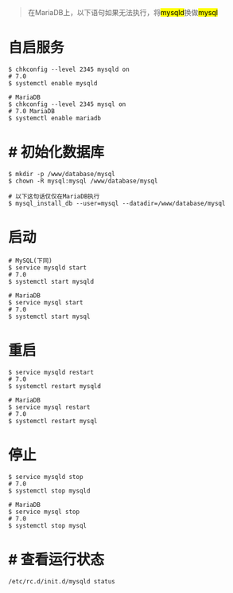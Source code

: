> 在MariaDB上，以下语句如果无法执行，将<mark>mysqld</mark>换做<mark>mysql</mark>

# 自启服务

```
$ chkconfig --level 2345 mysqld on
# 7.0
$ systemctl enable mysqld

# MariaDB
$ chkconfig --level 2345 mysql on
# 7.0 MariaDB
$ systemctl enable mariadb
```

# # 初始化数据库

```
$ mkdir -p /www/database/mysql
$ chown -R mysql:mysql /www/database/mysql

# 以下这句话仅仅在MariaDB执行
$ mysql_install_db --user=mysql --datadir=/www/database/mysql
```

# 启动
```
# MySQL(下同)
$ service mysqld start
# 7.0
$ systemctl start mysqld

# MariaDB
$ service mysql start
# 7.0
$ systemctl start mysql
```

# 重启
```
$ service mysqld restart
# 7.0
$ systemctl restart mysqld

# MariaDB
$ service mysql restart
# 7.0
$ systemctl restart mysql
```

# 停止
```
$ service mysqld stop
# 7.0
$ systemctl stop mysqld

# MariaDB
$ service mysql stop
# 7.0
$ systemctl stop mysql
```

# # 查看运行状态
```
/etc/rc.d/init.d/mysqld status
```

